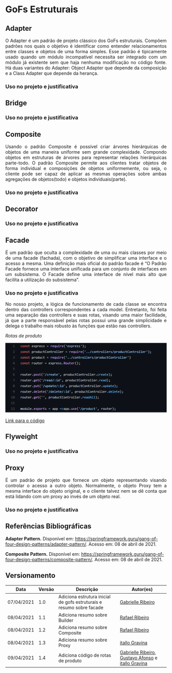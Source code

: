# GoFs Estruturais

## Adapter

<p align="justify">O Adapter é um padrão de projeto clássico dos GoFs estruturais. Compõem padrões nos quais o objetivo é identificar como entender relacionamentos entre classes e objetos de uma forma simples. Esse padrão é tipicamente usado quando um módulo incompatível necessita ser integrado com um módulo já existente sem que haja nenhuma modificação no código fonte. 
Há duas variantes do Adapter: Object Adapter que depende da composição e a Class Adapter que depende da herança.</p>

### Uso no projeto e justificativa

## Bridge

### Uso no projeto e justificativa

## Composite

<p align="justify">Usando o padrão Composite é possível criar árvores hierárquicas de objetos de uma maneira uniforme sem grande complexidade. Compondo objetos em estruturas de árvores para representar relações hierárquicas parte-todo. O padrão Composite permite aos clientes tratar objetos de forma individual e composições de objetos uniformemente, ou seja, o cliente pode ser capaz de aplicar as mesmas operações sobre ambas agregações de objetos(todo) e objetos individuais(parte).
</p>

### Uso no projeto e justificativa

## Decorator

### Uso no projeto e justificativa

## Facade
<p align="justify">É um padrão que oculta a complexidade de uma ou mais classes por meio de uma facade (fachada), com o objetivo de simplificar uma interface e o acesso a mesma. Uma definição mais oficial do padrão facade é “O Padrão Facade fornece uma interface unificada para um conjunto de interfaces em um subsistema. O Facade define uma interface de nível mais alto que facilita a utilização do subsistema”.</p>

### Uso no projeto e justificativa
<p align="justify">No nosso projeto, a lógica de funcionamento de cada classe se encontra dentro das controllers correspondentes a cada model. Entretanto, foi feita uma separação das controllers e suas rotas, visando uma maior facilidade, já que a parte responsável pelas rotas possui uma grande simplicidade e delega o trabalho mais robusto às funções que estão nas controllers.</p>

*Rotas de produto*

![alt text](../img/gofs/rotas_produto.png)

[Link para o código](https://github.com/UnBArqDsw2020-2/2020.2_G5_EasyCoffee_Backend/blob/dev/src/routes/product.routes.js)

    
## Flyweight

### Uso no projeto e justificativa

## Proxy
<p align="justify">É um padrão de projeto que fornece um objeto representando visando controlar o acesso a outro objeto. Normalmente, o objeto Proxy tem a mesma interface do objeto original, e o cliente talvez nem se dê conta que está lidando com um proxy ao invés de um objeto real.</p>

### Uso no projeto e justificativa

## Referências Bibliográficas

**Adapter Pattern.** Disponível em: https://springframework.guru/gang-of-four-design-patterns/adapter-pattern/. Acesso em: 08 de abril de 2021.

**Composite Pattern.** Disponível em: https://springframework.guru/gang-of-four-design-patterns/composite-pattern/. Acesso em: 08 de abril de 2021.

## Versionamento

| Data | Versão | Descrição | Autor(es) |
|------|------|------|------|
|07/04/2021|1.0|Adiciona estrutura inicial de gofs estruturais e resumo sobre facade|[Gabrielle Ribeiro](https://github.com/Gabrielle-Ribeiro)|
|08/04/2021|1.1|Adiciona resumo sobre Builder|[Rafael Ribeiro](https://github.com/rafaelflarrn)| 
|08/04/2021|1.2|Adiciona resumo sobre Composite|[Rafael Ribeiro](https://github.com/rafaelflarrn)|
|08/04/2021|1.3|Adiciona resumo sobre Proxy|[itallo Gravina](https://github.com/itallogravina)|
|09/04/2021|1.4|Adiciona código de rotas de produto|[Gabrielle Ribeiro](https://github.com/Gabrielle-Ribeiro), [Gustavo Afonso](https://github.com/GustavoAPS) e [itallo Gravina](https://github.com/itallogravina)|

